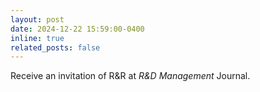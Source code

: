 ```yaml
---
layout: post
date: 2024-12-22 15:59:00-0400
inline: true
related_posts: false
---
```


Receive an invitation of R&R at *R&D Management* Journal.
